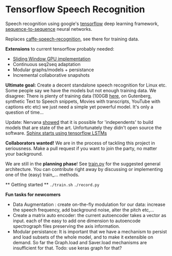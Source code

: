 # Tensorflow Speech Recognition
Speech recognition using google's [tensorflow](https://github.com/tensorflow/tensorflow/) deep learning framework, [sequence-to-sequence](https://www.tensorflow.org/versions/master/tutorials/seq2seq/index.html) neural networks.

Replaces [caffe-speech-recognition](https://github.com/pannous/caffe-speech-recognition), see there for training data.

**Extensions** to current tensorflow probably needed:

* [Sliding Window GPU implementation](https://github.com/tensorflow/tensorflow/issues/211)
* Continuous seq2seq adaptation
* Modular graphs/models + persistance
* Incremental collaborative snapshots

**Ultimate goal:**
Create a decent standalone speech recognition for Linux etc.
Some people say we have the models but not enough training data.
We disagree: There is plenty of training data (100GB [here](http://www.openslr.org/12), on Gutenberg, synthetic Text to Speech snippets, Movies with transcripts, YouTube with captions etc etc) we just need a simple yet powerful model. It's only a question of time...


Update: Nervana [showed](https://www.youtube.com/watch?v=NaqZkV_fBIM) that it is possible for 'independents' to build models that are state of the art. Unfortunately they didn't open source the software.
[Sphinx starts using tensorflow LSTMs](http://cmusphinx.sourceforge.net/)


**Collaborators wanted!** We are in the process of tackling this project in seriousness. Make a pull request if you want to join the party, no matter your background.

We are still in the **planning phase**! See [train.py](https://github.com/pannous/tensorflow-speech-recognition/blob/master/train.py) for the suggested general architecture. You can contribute right away by discussing or implementing one of the (easy) train_... methods.

** Getting started **
`./train.sh`
`./record.py`

**Fun tasks for newcomers**
* Data Augmentation :  create on-the-fly modulation for our data: increase the speech frequency, add background noise, alter the pitch etc,...
* Create a matrix auto encoder:  the current autoencoder takes a vector as input. each of the easy to add one dimension to autoencode spectrograph files preserving the axis information.
* Modular persistance: It is important that we have a mechanism to persist and load subsets of the whole model, and to make it extensible on demand. So far the Graph.load and Saver.load mechanisms are insufficient for that. Todo: use keras graph for that?
